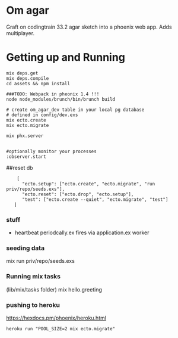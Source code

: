 # Om agar

Graft on codingtrain 33.2 agar sketch into a phoenix web app.
Adds multiplayer.


# Getting up and Running

```
mix deps.get
mix deps.compile
cd assets && npm install

###TODO: Webpack in pheonix 1.4 !!!
node node_modules/brunch/bin/brunch build

# create om_agar_dev table in your local pg database
# defined in config/dev.exs
mix ecto.create
mix ecto.migrate

mix phx.server


#optionally monitor your processes
:observer.start
```

##reset db
```
    [
      "ecto.setup": ["ecto.create", "ecto.migrate", "run priv/repo/seeds.exs"],
      "ecto.reset": ["ecto.drop", "ecto.setup"],
      "test": ["ecto.create --quiet", "ecto.migrate", "test"]
   ]
``` 
### stuff
- heartbeat periodcally.ex fires via application.ex worker


### seeding data
mix run priv/repo/seeds.exs

### Running mix tasks 
 (lib/mix/tasks folder)
mix hello.greeting



### pushing to heroku
https://hexdocs.pm/phoenix/heroku.html

```
heroku run "POOL_SIZE=2 mix ecto.migrate"
```